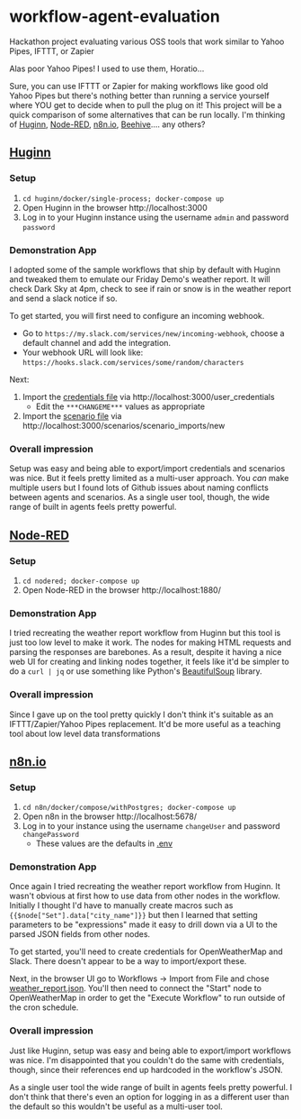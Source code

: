# workflow-agent-evaluation
Hackathon project evaluating various OSS tools that work similar to Yahoo Pipes, IFTTT, or Zapier


Alas poor Yahoo Pipes! I used to use them, Horatio...

Sure, you can use IFTTT or Zapier for making workflows like good old Yahoo Pipes but there's nothing better than running a service yourself where YOU get to decide when to pull the plug on it! This project will be a quick comparison of some alternatives that can be run locally. I'm thinking of [Huginn](https://github.com/huginn/huginn), [Node-RED](https://nodered.org/), [n8n.io](https://n8n.io/), [Beehive](https://github.com/muesli/beehive).... any others?

## [Huginn](https://github.com/huginn/huginn)

### Setup

1. `cd huginn/docker/single-process; docker-compose up`
1. Open Huginn in the browser http://localhost:3000
1. Log in to your Huginn instance using the username `admin` and password `password`

### Demonstration App

I adopted some of the sample workflows that ship by default with Huginn and tweaked them to emulate our Friday Demo's weather report. It will check Dark Sky at 4pm, check to see if rain or snow is in the weather report and send a slack notice if so.

To get started, you will first need to configure an incoming webhook.
* Go to `https://my.slack.com/services/new/incoming-webhook`, choose a default channel and add the integration.
* Your webhook URL will look like: `https://hooks.slack.com/services/some/random/characters`

Next:

1. Import the [credentials file](huginn_configs/user_credentials.json) via http://localhost:3000/user_credentials
    * Edit the `***CHANGEME***` values as appropriate
1. Import the [scenario file](huginn_configs/demo-weather-report.json) via http://localhost:3000/scenarios/scenario_imports/new

### Overall impression

Setup was easy and being able to export/import credentials and scenarios was nice. But it feels pretty limited as a multi-user approach. You _can_ make multiple users but I found lots of Github issues about naming conflicts between agents and scenarios. As a single user tool, though, the wide range of built in agents feels pretty powerful.

## [Node-RED](https://nodered.org/)

### Setup

1. `cd nodered; docker-compose up`
1. Open Node-RED in the browser http://localhost:1880/

### Demonstration App

I tried recreating the weather report workflow from Huginn but this tool is just too low level to make it work. The nodes for making HTML requests and parsing the responses are barebones. As a result, despite it having a nice web UI for creating and linking nodes together, it feels like it'd be simpler to do a `curl | jq` or use something like Python's [BeautifulSoup](https://www.crummy.com/software/BeautifulSoup/) library.

### Overall impression

Since I gave up on the tool pretty quickly I don't think it's suitable as an IFTTT/Zapier/Yahoo Pipes replacement. It'd be more useful as a teaching tool about low level data transformations

## [n8n.io](https://n8n.io/)

### Setup

1. `cd n8n/docker/compose/withPostgres; docker-compose up`
1. Open n8n in the browser http://localhost:5678/
1. Log in to your instance using the username `changeUser` and password `changePassword`
    * These values are the defaults in [.env](n8n/docker/compose/withPostgres/.env)

### Demonstration App

Once again I tried recreating the weather report workflow from Huginn. It wasn't obvious at first how to use data from other nodes in the workflow. Initially I thought I'd have to manually create macros such as `{{$node["Set"].data["city_name"]}}` but then I learned that setting parameters to be "expressions" made it easy to drill down via a UI to the parsed JSON fields from other nodes.

To get started, you'll need to create credentials for OpenWeatherMap and Slack. There doesn't appear to be a way to import/export these.

Next, in the browser UI go to Workflows -> Import from File and chose [weather_report.json](n8n_configs/weather_report.json). You'll then need to connect the "Start" node to OpenWeatherMap in order to get the "Execute Workflow" to run outside of the cron schedule.

### Overall impression

Just like Huginn, setup was easy and being able to export/import workflows was nice. I'm disappointed that you couldn't do the same with credentials, though, since their references end up hardcoded in the workflow's JSON.

As a single user tool the wide range of built in agents feels pretty powerful. I don't think that there's even an option for logging in as a different user than the default so this wouldn't be useful as a multi-user tool.
